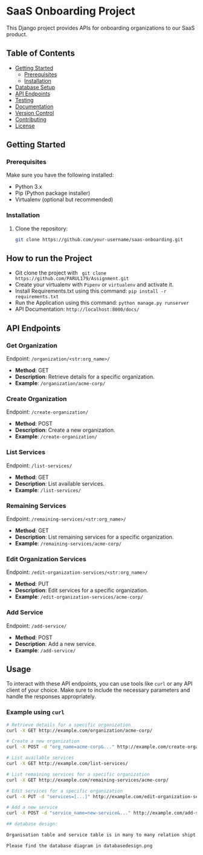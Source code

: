 # SaaS Onboarding Project

This Django project provides APIs for onboarding organizations to our SaaS product.

## Table of Contents

- [Getting Started](#getting-started)
  - [Prerequisites](#prerequisites)
  - [Installation](#installation)
- [Database Setup](#database-setup)
- [API Endpoints](#api-endpoints)
- [Testing](#testing)
- [Documentation](#documentation)
- [Version Control](#version-control)
- [Contributing](#contributing)
- [License](#license)

## Getting Started

### Prerequisites

Make sure you have the following installed:

- Python 3.x
- Pip (Python package installer)
- Virtualenv (optional but recommended)

### Installation

1. Clone the repository:

   ```bash
   git clone https://github.com/your-username/saas-onboarding.git

## How to run the Project
- Git clone the project with ``` git clone https://github.com/PARUL179/Assignment.git```
- Create your virtualenv with `Pipenv` or `virtualenv` and activate it.
- Install Requirements.txt using this command: `pip install -r requirements.txt`
- Run the Application using this command: `python manage.py runserver` 
- API Documentation: `http://localhost:8000/docs/`

## API Endpoints

### Get Organization
Endpoint: `/organization/<str:org_name>/`

- **Method**: GET
- **Description**: Retrieve details for a specific organization.
- **Example**: `/organization/acme-corp/`

### Create Organization
Endpoint: `/create-organization/`

- **Method**: POST
- **Description**: Create a new organization.
- **Example**: `/create-organization/`

### List Services
Endpoint: `/list-services/`

- **Method**: GET
- **Description**: List available services.
- **Example**: `/list-services/`

### Remaining Services
Endpoint: `/remaining-services/<str:org_name>/`

- **Method**: GET
- **Description**: List remaining services for a specific organization.
- **Example**: `/remaining-services/acme-corp/`

### Edit Organization Services
Endpoint: `/edit-organization-services/<str:org_name>/`

- **Method**: PUT
- **Description**: Edit services for a specific organization.
- **Example**: `/edit-organization-services/acme-corp/`

### Add Service
Endpoint: `/add-service/`

- **Method**: POST
- **Description**: Add a new service.
- **Example**: `/add-service/`

## Usage

To interact with these API endpoints, you can use tools like `curl` or any API client of your choice. Make sure to include the necessary parameters and handle the responses appropriately.

### Example using `curl`

```bash
# Retrieve details for a specific organization
curl -X GET http://example.com/organization/acme-corp/

# Create a new organization
curl -X POST -d "org_name=acme-corp&..." http://example.com/create-organization/

# List available services
curl -X GET http://example.com/list-services/

# List remaining services for a specific organization
curl -X GET http://example.com/remaining-services/acme-corp/

# Edit services for a specific organization
curl -X PUT -d "services=[...]" http://example.com/edit-organization-services/acme-corp/

# Add a new service
curl -X POST -d "service_name=new-service&..." http://example.com/add-service/

## database design:

Organisation table and service table is in many to many relation shipt with org_id and service_id.

Please find the database diagram in databasedesign.png






